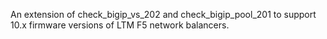 An extension of check_bigip_vs_202 and check_bigip_pool_201 to support 10.x firmware versions of LTM F5 network balancers.
